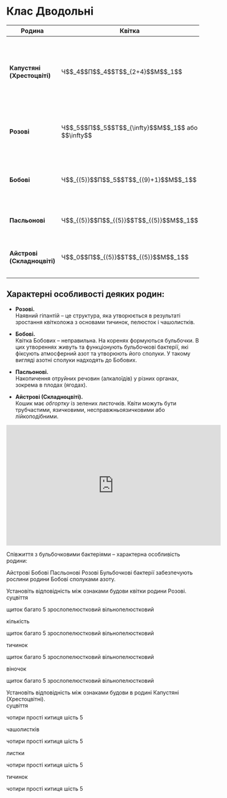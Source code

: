 # Клас Дводольні

<table>
<thead>
<tr>
<th>Родина</th>
<th>Квiтка</th>
<th>Суцвiття</th>
<th>Плiд</th>
<th>Представники</th>
<th>Використання</th>
</tr>
</thead>
<tbody>
<tr>
<td><b>Капустянi (Хрестоцвiтi)</b></td>
<td width="12%">Ч$$_4$$П$$_4$$Т$$_{2+4}$$М$$_1$$</td>
<td>Китиця</td>
<td>Стручок, стручечок</td>
<td>Капуста, гiрчиця, рапс, грицики, редька дика</td>
<td>Овочевi, олiйнi та медоноснi культури. Грицики також використовуються в медицинi у якостi кровоспинного засобу.</td>
</tr>
<tr>
<td><b>Розовi</b></td>
<td>Ч$$_5$$П$$_5$$Т$$_{\infty}$$М$$_1$$ або $$\infty$$</td>
<td>Китиця, зонтик, щиток</td>
<td>Кiстянка, яблуко, багатокiстянка, листянка</td>
<td>Суниця, шипшина, горобина, яблуня, вишня, смородина</td>
<td>Плодово-ягiднi, декоративнi та лiкарськi рослини.</td>
</tr>
<tr>
<td><b>Бобовi</b></td>
<td>Ч$$_{(5)}$$П$$_5$$Т$$_{(9)+1}$$М$$_1$$</td>
<td>Китиця, головка, волоть</td>
<td>Бiб</td>
<td>Горох, квасоля, соя, конюшина, бiла акацiя (робiнiя), люцерна</td>
<td>Кормовi, зернобобовi, лiкарськi та олiйнi рослини.</td>
</tr>
<tr>
<td><b>Пасльоновi</b></td>
<td>Ч$$_{(5)}$$П$$_{(5)}$$Т$$_{(5)}$$М$$_1$$</td>
<td>Китиця</td>
<td>Ягода, коробочка</td>
<td>Петунiя, паслiн, тютюн, картопля, томат, перець</td>
<td>Овочевi, лiкарськi, технiчнi та декоративнi
рослини.</td>
</tr>
<tr>
<td><b>Айстровi (Складноцвiтi)</b></td>
<td>Ч$$_0$$П$$_{(5)}$$Т$$_{(5)}$$М$$_1$$</td>
<td>Кошик</td>
<td>Сiм’янка</td>
<td>Соняшник, кульбаба, ромашка, волошка, будяк</td>
<td>Декоративнi та лiкарськi рослини.</td>
</tr>
</tbody>
</table>

## Характерні особливості деяких родин:

-   **Розові.**<br>
Наявний <span class="p1">гіпантій</span> – це структура, яка утворюється в результаті зростання квітколожа з основами тичинок, пелюсток і чашолистків.

-   **Бобові.**<br>
Квітка Бобових – неправильна. На коренях формуються бульбочки. В цих утвореннях живуть та функціонують бульбочкові бактерії, які фіксують атмосферний азот та утворюють його сполуки. У такому вигляді азотні сполуки надходять до Бобових.

-   **Пасльонові.**<br>
Накопичення отруйних речовин (алкалоїдів) у різних органах, зокрема в плодах (ягодах).

-   **Айстрові (Складноцвіті).**<br>
Кошик має *обгортку* із зелених листочків. Квіти можуть бути трубчастими, язичковими, несправжньоязичковими або лійкоподібними.

<div class="fluidMedia">
<iframe align="center" width="560" height="315" src="https://www.youtube.com/embed/7wFP973NEvI" frameborder="0" allowfullscreen></iframe>
</div>
<div class="popup">
</div>

<quiz>
<question>
<p>Співжиття з бульбочковими бактеріями – характерна особливість родини:</p>
<answer>Айстрові</answer>
<answer correct>Бобові</answer>
<answer>Пасльонові</answer>
<answer>Розові</answer>
<explanation>Бульбочкові бактерії забезпечують рослини родини Бобові сполуками азоту.</explanation>
</question>
<question>
<p>Установіть відповідність між ознаками будови квітки родини Розові.<br>
суцвіття</p>
<answer correct>щиток</answer>
<answer>багато</answer>
<answer>5</answer> 
<answer>зрослопелюстковий</answer>
<answer>вільнопелюстковий</answer>
</question>
<question>
<p>кількість</p>
<answer>щиток</answer>
<answer>багато</answer>
<answer correct>5</answer>
<answer>зрослопелюстковий</answer>
<answer>вільнопелюстковий</answer>
</question>
<question>
<p>тичинок</p>
<answer>щиток </answer>
<answer correct>багато</answer>
<answer>5</answer>
<answer>зрослопелюстковий</answer> 
<answer>вільнопелюстковий</answer>
</question>
<question>
<p>віночок</p>
<answer>щиток</answer>
<answer>багато</answer> 
<answer>5</answer>
<answer>зрослопелюстковий</answer>
<answer correct>вільнопелюстковий</answer>
</question>
<question>
<p>Установіть відповідність між ознаками будови в родині Капустяні (Хрестоцвітні).<br>
суцвіття
</p>
<answer>чотири</answer>
<answer>прості</answer>
<answer correct>китиця</answer>
<answer>шість</answer>
<answer>5</answer>
</question>
<question>
<p>чашолистків</p>
<answer correct>чотири</answer>
<answer>прості</answer>
<answer>китиця</answer>
<answer>шість</answer>
<answer>5</answer>
</question>
<question>
<p>листки</p>
<answer>чотири</answer>
<answer correct>прості</answer>
<answer>китиця</answer>
<answer>шість</answer>
<answer>5</answer>
</question>
<question>
<p>тичинок</p>
<answer>чотири</answer>
<answer>прості</answer>
<answer>китиця</answer>
<answer correct>шість</answer>
<answer>5</answer>
</question>
</quiz>